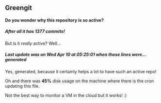 ## Greengit

#### Do you wonder why this repository is so active?

##### After all it has 1377 commits!

But is it *really* active? Well...

##### Last update was on Wed Apr 10 at 05:25:01 when those lines were... generated

Yes, generated, because it certainly helps a lot to have such an active repo!

Oh and there was **45%** disk usage on the machine
where there is the cron updating this file.

Not the best way to monitor a VM in the cloud but it works! :)
